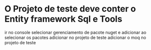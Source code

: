 ﻿# O Projeto de teste deve conter o Entity framework Sql e Tools
ir no console selecionar gerenciamento de pacote nuget e adicionar ao selecionar os pacotes adicionar no projeto de teste
adicionar o moq no projeto de teste